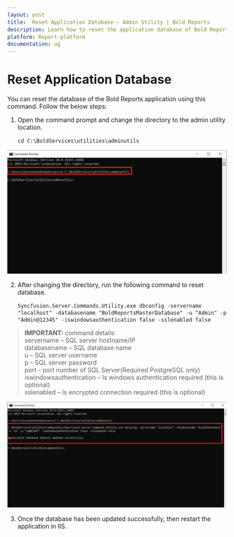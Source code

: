 ```yaml
---
layout: post
title:  Reset Application Database – Admin Utility | Bold Reports
description: Learn how to reset the application database of Bold Reports server application through the command line interface.
platform: Report-platform
documentation: ug
---
```


# Reset Application Database

You can reset the database of the Bold Reports application using this command. Follow the below steps:

1. Open the command prompt and change the directory to the admin utility location.

       cd C:\BoldServices\utilities\adminutils

![command](/static/assets/on-premise/images/tenant-management/admin-utility/utilscmd-1.png)

2. After changing the directory, run the following command to reset database.

       Syncfusion.Server.Commands.Utility.exe dbconfig -servername "localhost" -databasename "BoldReportsMasterDatabase" -u "Admin" -p "Admin@12345" -iswindowsauthentication false -sslenabled false

> **IMPORTANT:**  command details:  
servername – SQL server hostname/IP  
databasename – SQL database name  
u – SQL server username  
p – SQL server password  
port - port number of SQL Server(Required PostgreSQL only)  
iswindowsauthentication – Is windows authentication required (this is optional)  
sslenabled – Is encrypted connection required (this is optional)

![reset-command](/static/assets/on-premise/images/tenant-management/admin-utility/reset-con-string-1.png)

3. Once the database has been updated successfully, then restart the application in IIS.
